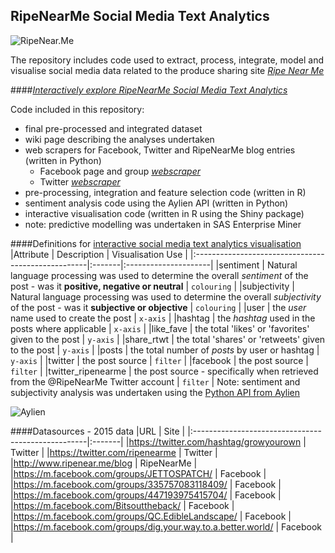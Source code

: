 ## RipeNearMe Social Media Text Analytics
![RipeNear.Me](http://www.ripenear.me/sites/all/themes/ripenearme/logo.png)
  
The repository includes code used to extract, process, integrate, model and visualise social media data related to the produce sharing site *<a href="http://www.ripenear.me/" target="_blank">Ripe Near Me</a>*  

####*<a href="https://rjshanahan.shinyapps.io/shiny_ripenearme01" target="_blank">Interactively explore RipeNearMe Social Media Text Analytics</a>* 

Code included in this repository:
- final pre-processed and integrated dataset
- wiki page describing the analyses undertaken
- web scrapers for Facebook, Twitter and RipeNearMe blog entries (written in Python)
  - Facebook page and group *<a href="https://github.com/rjshanahan/facebook_m_scraper" target="_blank">webscraper</a>* 
  - Twitter *<a href="https://github.com/rjshanahan/twitter_scraper" target="_blank">webscraper</a>* 
- pre-processing, integration and feature selection code (written in R)
- sentiment analysis code using the Aylien API (written in Python)
- interactive visualisation code (written in R using the Shiny package)
- note: predictive modelling was undertaken in SAS Enterprise Miner

####Definitions for  <a href="https://rjshanahan.shinyapps.io/shiny_ripenearme01" target="_blank">interactive social media text analytics visualisation</a>
|Attribute										| Description                  | Visualisation Use  |
|:---------------------------------------------------|:-------|:---------------------|
|sentiment   							| Natural language processing was used to determine the overall *sentiment* of the post - was it **positive, negative or neutral**	| ```colouring```	  |
|subjectivity   							| Natural language processing was used to determine the overall *subjectivity* of the post - was it **subjective or objective**	| ```colouring```	  |
|user   							| the *user* name used to create the post	| ```x-axis```	  |
|hashtag 							| the *hashtag* used in the posts where applicable	| ```x-axis```	  |
|like_fave					| the total 'likes' or 'favorites' given to the post	| ```y-axis```	  |
|share_rtwt					| the total 'shares' or 'retweets' given to the post	| ```y-axis```	  |
|posts					| the total number of *posts* by user or hashtag	| ```y-axis```	  |
|twitter					| the post source	| ```filter```	  |
|facebook					| the post source	| ```filter```	  |
|twitter_ripenearme				| the post source - specifically when retrieved from the @RipeNearMe Twitter account	| ```filter```	  |
Note: sentiment and subjectivity analysis was undertaken using the <a href="http://aylien.com/" target="_blank">Python API from Aylien </a>

![Aylien](http://aylien.com/images/graph.png)


####Datasources - 2015 data
|URL										| Site                  |
|:---------------------------------------------------|:-------|
|https://twitter.com/hashtag/growyourown				| Twitter	|
|https://twitter.com/ripenearme			| Twitter	|
|http://www.ripenear.me/blog				| RipeNearMe	|
|https://m.facebook.com/groups/JETTOSPATCH/   							| Facebook	|
|https://m.facebook.com/groups/335757083118409/							| Facebook	|
|https://m.facebook.com/groups/447193975415704/						| Facebook	|
|https://m.facebook.com/Bitsouttheback/					| Facebook	|
|https://m.facebook.com/groups/QC.EdibleLandscape/				| Facebook	|
|https://m.facebook.com/groups/dig.your.way.to.a.better.world/				| Facebook	|




